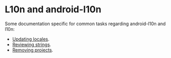 # L10n and android-l10n

Some documentation specific for common tasks regarding android-l10n and l10n:
* [Updating locales](updating_locales.md).
* [Reviewing strings](review_android_strings.md).
* [Removing projects](removing_projects.md).
